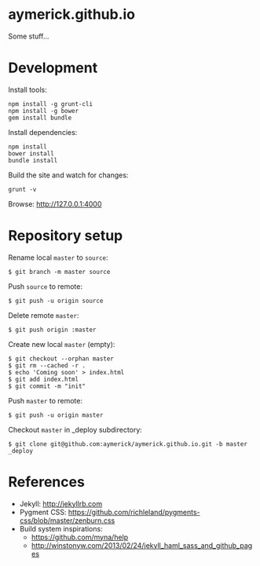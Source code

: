 aymerick.github.io
==================

Some stuff...

Development
===========

Install tools:

    npm install -g grunt-cli
    npm install -g bower
    gem install bundle

Install dependencies:

    npm install
    bower install
    bundle install

Build the site and watch for changes:

    grunt -v

Browse: http://127.0.0.1:4000

Repository setup
================

Rename local `master` to `source`:

    $ git branch -m master source

Push `source` to remote:

    $ git push -u origin source

Delete remote `master`:

    $ git push origin :master

Create new local `master` (empty):

    $ git checkout --orphan master
    $ git rm --cached -r .
    $ echo 'Coming soon' > index.html
    $ git add index.html
    $ git commit -m "init"

Push `master` to remote:

    $ git push -u origin master

Checkout `master` in _deploy subdirectory:

    $ git clone git@github.com:aymerick/aymerick.github.io.git -b master _deploy

References
==========

- Jekyll: <http://jekyllrb.com>
- Pygment CSS: <https://github.com/richleland/pygments-css/blob/master/zenburn.css>
- Build system inspirations:
  - <https://github.com/myna/help>
  - <http://winstonyw.com/2013/02/24/jekyll_haml_sass_and_github_pages>
